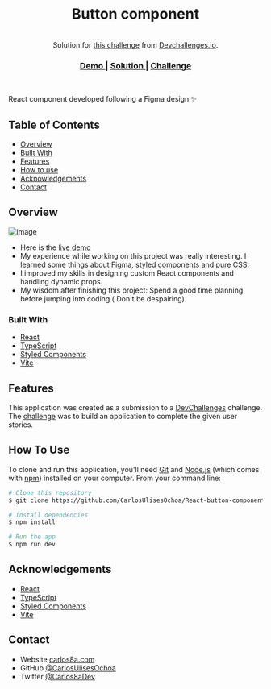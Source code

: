 <h1 align="center">Button component</h1>

<br/>

<div align="center">
   Solution for <a href="https://devchallenges.io/challenges/ohgVTyJCbm5OZyTB2gNY" target="_blank">this challenge</a> from  <a href="https://devchallenges.io/" target="_blank">Devchallenges.io</a>.
</div>

<div align="center">
  <h3>
    <a href="https://devchallenges-btn-solution.vercel.app">
      Demo
    </a>
    <span> | </span>
    <a href="https://github.com/CarlosUlisesOchoa/React-button-component">
      Solution
    </a>
    <span> | </span>
    <a href="https://devchallenges.io/challenges/ohgVTyJCbm5OZyTB2gNY">
      Challenge
    </a>
  </h3>
</div>

<br />

React component developed following a Figma design ✨

## Table of Contents

- [Overview](#overview)
- [Built With](#built-with)
- [Features](#features)
- [How to use](#how-to-use)
- [Acknowledgements](#acknowledgements)
- [Contact](#contact)

## Overview

<!-- Replace the URL with the screenshot of your project -->

![image](https://github.com/CarlosUlisesOchoa/React-button-component/assets/26280134/7a10967b-ca26-4782-8983-09035f0f2538)

- Here is the [live demo](https://devchallenges-btn-solution.vercel.app)
- My experience while working on this project was really interesting. I learned some things about Figma, styled components and pure CSS.
- I improved my skills in designing custom React components and handling dynamic props.
- My wisdom after finishing this project: Spend a good time planning before jumping into coding (
Don't be despairing).

### Built With

- [React](https://reactjs.org/)
- [TypeScript](https://www.typescriptlang.org/)
- [Styled Components](https://styled-components.com/)
- [Vite](https://vitejs.dev/)

## Features

This application was created as a submission to a [DevChallenges](https://devchallenges.io/challenges) challenge. The [challenge](https://devchallenges.io/challenges/ohgVTyJCbm5OZyTB2gNY) was to build an application to complete the given user stories.

## How To Use

To clone and run this application, you'll need [Git](https://git-scm.com) and [Node.js](https://nodejs.org/en/download/) (which comes with [npm](http://npmjs.com)) installed on your computer. From your command line:

```bash
# Clone this repository
$ git clone https://github.com/CarlosUlisesOchoa/React-button-component

# Install dependencies
$ npm install

# Run the app
$ npm run dev
```

## Acknowledgements

- [React](https://reactjs.org/)
- [TypeScript](https://www.typescriptlang.org/)
- [Styled Components](https://styled-components.com/)
- [Vite](https://vitejs.dev/)

## Contact

- Website [carlos8a.com](https://carlos8a.com)
- GitHub [@CarlosUlisesOchoa](https://github.com/carlosulisesochoa)
- Twitter [@Carlos8aDev](https://twitter.com/carlos8adev)
